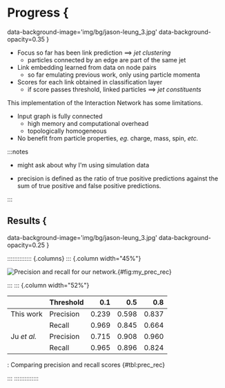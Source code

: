 # Progress {
data-background-image='img/bg/jason-leung_3.jpg'
data-background-opacity=0.35
}

- Focus so far has been link prediction $\implies$ _jet clustering_
    - particles connected by an edge are part of the same jet
- Link embedding learned from data on node pairs
    - so far emulating previous work, only using particle momenta
- Scores for each link obtained in classification layer
    - if score passes threshold, linked particles $\implies$ _jet constituents_

This implementation of the Interaction Network has some limitations.

- Input graph is fully connected
    - high memory and computational overhead
    - topologically homogeneous
- No benefit from particle properties, _eg._ charge, mass, spin, _etc._

:::notes
- might ask about why I'm using simulation data

- precision is defined as the ratio of true positive predictions against
  the sum of true positive and false positive predictions.

:::

## Results {
data-background-image='img/bg/jason-leung_3.jpg'
data-background-opacity=0.25
}


:::::::::::::: {.columns}
::: {.column width="45%"}

![
Precision and recall for our network.
](img/fig/prec_rec.svg){#fig:my_prec_rec}

:::
::: {.column width="52%"}

|              | Threshold | 0.1     | 0.5     | 0.8     |
| ------------ | --------- | ------: | ------: | ------: |
| This work    | Precision | 0.239   | 0.598   | 0.837   |
|              | Recall    | 0.969   | 0.845   | 0.664   |
| Ju _et al._  | Precision | 0.715   | 0.908   | 0.960   |
|              | Recall    | 0.965   | 0.896   | 0.824   |

: Comparing precision and recall scores {#tbl:prec_rec}

:::
::::::::::::::
